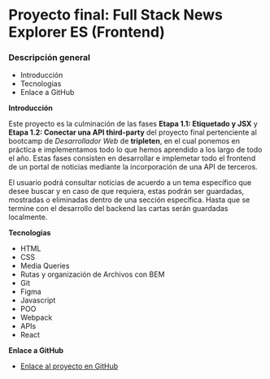 # Proyecto final: Full Stack News Explorer ES (Frontend)

### Descripción general

- Introducción
- Tecnologias
- Enlace a GitHub

**Introducción**

Este proyecto es la culminación de las fases __Etapa 1.1: Etiquetado y JSX__ y __Etapa 1.2: Conectar una API third-party__ del proyecto final pertenciente al bootcamp de _Desarrollador Web_ de **tripleten**, en el cual ponemos en práctica e implementamos todo lo que hemos aprendido a los largo de todo el año. Estas fases consisten en desarrollar e implemetar todo el frontend de un portal de noticias mediante la incorporación de una API de terceros. 

El usuario podrá consultar noticias de acuerdo a un tema específico que desee buscar y en caso de que requiera, estas podrán ser guardadas, mostradas o eliminadas dentro de una sección específica. Hasta que se termine con el desarrollo del backend las cartas serán guardadas localmente.

**Tecnologias**

- HTML
- CSS
- Media Queries
- Rutas y organización de Archivos con BEM
- Git
- Figma
- Javascript
- POO
- Webpack
- APIs
- React

**Enlace a GitHub**

- [Enlace al proyecto en GitHub](https://enavarro81.github.io/web_project_4_esp/)